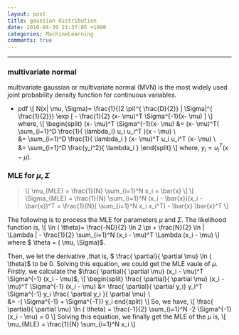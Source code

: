 ```yaml
---
layout: post
title: gaussian distribution
date: 2016-04-30 21:37:05 +1000 
categories: MachineLearning
comments: true
---
```


----------

### multivariate normal ###
multivariate gaussian or multivariate normal (MVN) is the most widely used joint probability density function for continuous variables.

- pdf 
\\[
N(x| \mu, \Sigma)= \frac{1}{(2 \pi)^{ \frac{D}{2}} | \Sigma|^{ \frac{1}{2}}} \exp [ - \frac{1}{2} (x- \mu)^T \Sigma^{-1}(x- \mu) ]
\\]
where,
\\[
\begin{split}
(x- \mu)^T \Sigma^{-1}(x- \mu) &= (x- \mu)^T( \sum_{i=1}^D \frac{1}{ \lambda_i} u_i u_i^T )(x - \mu) \\\
&= \sum_{i=1}^D \frac{1}{ \lambda_i } (x- \mu)^T u_i u_i^T (x- \mu) \\\
&= \sum_{i=1}^D \frac{y_i^2}{ \lambda_i }
\end{split}
\\]
where, $y_i = u_i^T(x- \mu)$.

### MLE for $\mu, \Sigma$ ###
> \\[ \mu_{MLE} = \frac{1}{N} \sum_{i=1}^N x_i = \bar{x} \\]
> \\[ \Sigma_{MLE} = \frac{1}{N} \sum_{i=1}^N (x_i - \bar{x})(x_i - \bar{x})^T = \frac{1}{N}( \sum_{i=1}^N x_i x_i^T) - \bar{x} \bar{x}^T \\]

The following is to process the MLE for parameters $\mu$ and $\Sigma$. The likelihood function is,
\\[
\ln ( \theta)= \frac{-ND}{2} \ln 2 \pi + \frac{N}{2} \ln | \Lambda | - \frac{1}{2} \sum_{i=1}^N (x_i - \mu)^T \Lambda (x_i - \mu)
\\]
where $ \theta = ( \mu, \Sigma)$. 

Then, we let the derivative ,that is, $ \frac{ \partial}{ \partial \mu} \ln ( \theta)$ to be 0. Solving this equation, we could get the MLE vaule of $\mu$. Firstly, we calculate the $\frac{ \partial}{ \partial \mu} (x_i - \mu)^T \Sigma^{-1} (x_i - \mu)$,
\\[
\begin{split}
\frac{ \partial}{ \partial \mu} (x_i - \mu)^T \Sigma^{-1} (x_i - \mu) &= \frac{ \partial}{ \partial y_i} y_i^T \Sigma^{-1} y_i \frac{ \partial y_i }{ \partial \mu} \\\
&= -( \Sigma^{-1} + \Sigma^{-T}) y_i
end{split}
\\]
So, we have,
\\[
\frac{ \partial}{ \partial \mu} \ln ( \theta) = \frac{-1}{2} \sum_{i=1}^N -2 \Sigma^{-1} (x_i - \mu) = 0
\\]
Solving this equation, we finally get the MLE of the $\mu$ is,
\\[
\mu_{MLE} = \frac{1}{N} \sum_{i=1}^N x_i
\\]
    